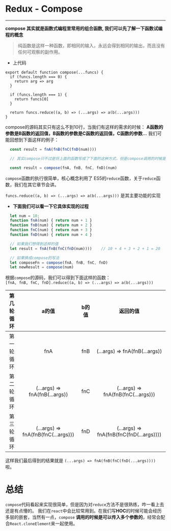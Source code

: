 # Redux - Compose

---

**compose 其实就是函数式编程里常用的组合函数, 我们可以先了解一下函数试编程的概念**

> 纯函数是这样一种函数，即相同的输入，永远会得到相同的输出，而且没有任何可观察的副作用。

- 上代码

``` js{10}
export default function compose(...funcs) {
  if (funcs.length === 0) {
    return arg => arg
  }

  if (funcs.length === 1) {
    return funcs[0]
  }

  return funcs.reduce((a, b) => (...args) => a(b(...args)))
}
```
compose的源码其实只有这么不到10行，当我们有这样的需求的时候： **A函数的参数是B函数的返回值，B函数的参数是C函数的返回值，C函数的参数...** 我们可能回想到下面这样的例子：

```js
  const result = fnA(fnB(fnC(fnD(num))))

  // 其实compose只不过是将上面的函数写成了下面的这种方式，但是compose调用的时候是可以接收多个参数的

  const result = compose(fnA, fnB, fnC, fnD)(num)
```

`compose`函数的执行很简单，核心概念利用了 ES5的`reduce`函数，关于`reduce`函数，我们在其它章节会讲。

`funcs.reduce((a, b) => (...args) => a(b(...args)))` 是其主要功能的实现

- **下面我们可以看一下它具体实现的过程**

``` js
  let num = 10;
  function fnA(num) { return num + 1 }
  function fnB(num) { return num + 2 }
  function fnC(num) { return num + 3 }
  function fnD(num) { return num + 4 }

  // 如果我们想得到这样的值
  let result = fnA(fnB(fnC(fnD(num))))    // 10 + 4 + 3 + 2 + 1 = 20

  // 如果换成compose的写法
  let composeFn = compose(fnA, fnB, fnC, fnD)
  let newResult = compose(num)
```

根据`compose`的源码，我们可以得到下面这样的函数：<br/> 
`[fnA, fnB, fnC, fnD].reduce((a, b) => (...args) => a(b(...args)))`

|  第几轮循环  |  a的值    |  b的值  |  返回的值  |
|:-:|:-:|:-:|:-:|
|第一轮循环       |fnA                                 |fnB  | (...args) => fnA(fnB(...args))           |
|第二轮循环       |(...args) => fnA(fnB(...args))      |fnC  | (...args) => fnA(fnB(fnC(...args)))      |
|第三轮循环       |(...args) => fnA(fnB(fnC(...args))) |fnD  | (...args) => fnA(fnB(fnC(fnD(...args)))) |

这样我们最后得到的结果就是 `(...args) => fnA(fnB(fnC(fnD(...args))))` 啦。

总结
===

  `compose`代码看起来实现很简单，但是因为对`reduce`方法不是很熟练，咋一看上去还是有点懵的。 我们在`react`中会比较常用到。在我们写**HOC**的时候可能会经历多层的嵌套，当然有一点，`compose` **调用的时候是可以传入多个参数的**，经常会配合`React.cloneElement`来一起使用。


